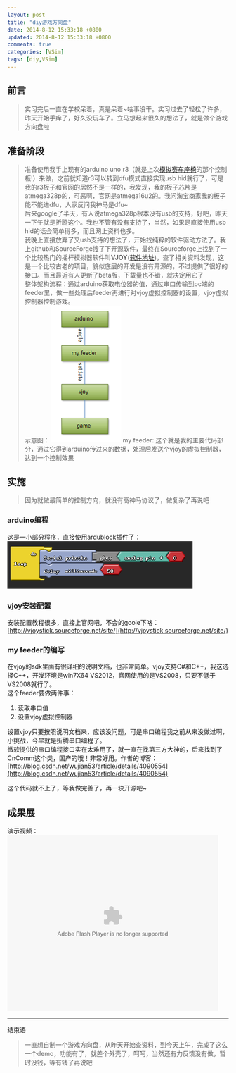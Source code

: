 ```yaml
---
layout: post
title: "diy游戏方向盘"
date: 2014-8-12 15:33:18 +0800 
updated: 2014-8-12 15:33:18 +0800 
comments: true
categories: [VSim]
tags: [diy,VSim]
---
```

## 前言
> 实习完后一直在学校呆着，真是呆着~啥事没干。实习过去了轻松了许多，昨天开始手痒了，好久没玩车了。立马想起来很久的想法了，就是做个游戏方向盘啦

## 准备阶段
> 准备使用我手上现有的arduino uno r3（就是上次[模拟赛车座椅](/2014/03/09/vsim.html)的那个控制板!）来做，之前就知道r3可以转到dfu模式直接实现usb hid就行了，可是我的r3板子和官网的居然不是一样的，我发现，我的板子芯片是atmega328p的，可恶啊，官网是atmega16u2的。我问淘宝商家我的板子能不能进dfu，人家反问我神马是dfu~  
> 后来google了半天，有人说atmega328p根本没有usb的支持，好吧，昨天一下午就是折腾这个。我也不管有没有支持了，当然，如果是直接使用usb hid的话会简单得多，而且网上资料也多。  
> 我晚上直接放弃了又usb支持的想法了，开始找纯粹的软件驱动方法了。我上github和SourceForge搜了下开源软件，最终在Sourceforge上找到了一个比较热门的摇杆模拟器软件叫**VJOY**([软件地址](http://vjoystick.sourceforge.net/site/))，查了相关资料发现，这是一个比较古老的项目，貌似底层的开发是没有开源的，不过提供了很好的接口。而且最近有人更新了beta版，下载量也不错，就决定用它了  
> 整体架构流程：通过arduino获取电位器的值，通过串口传输到pc端的feeder里，做一些处理后feeder再进行对vjoy虚拟控制器的设置，vjoy虚拟控制器控制游戏。  
> 示意图： ![](/images/game_wheel/system_arch.png)
> my feeder: 这个就是我的主要代码部分，通过它得到arduino传过来的数据，处理后发送个vjoy的虚拟控制器，达到一个控制效果

## 实施
> 因为就做最简单的控制方向，就没有高神马协议了，做复杂了再说吧  

### arduino编程
这是一小部分程序，直接使用ardublock插件了：  
![](/images/game_wheel/ardublock.png)  

### vjoy安装配置
安装配置教程很多，直接上官网吧，不会的goole下咯：[http://vjoystick.sourceforge.net/site/](http://vjoystick.sourceforge.net/site/)

### my feeder的编写
在vjoy的sdk里面有很详细的说明文档，也非常简单。vjoy支持C#和C++，我这选择C++，开发环境是win7X64 VS2012，官网使用的是VS2008，只要不低于VS2008就行了。  
这个feeder要做两件事：  
1. 读取串口值  
2. 设置vjoy虚拟控制器

设置vjoy只要按照说明文档来，应该没问题，可是串口编程我之前从来没做过啊，小挑战，今早就是折腾串口编程了。  
微软提供的串口编程接口实在太难用了，就一直在找第三方大神的，后来找到了CnComm这个类，国产的哦！非常好用。作者的博客：[http://blog.csdn.net/wujian53/article/details/4090554](http://blog.csdn.net/wujian53/article/details/4090554)

这个代码就不上了，等我做完善了，再一块开源吧~

## 成果展
演示视频： 
<embed src="http://www.tudou.com/v/htw40lFy-vk/&resourceId=99962045_05_02_99&tid=0/v.swf" type="application/x-shockwave-flash" allowscriptaccess="always" allowfullscreen="true" wmode="opaque" width="480" height="400"></embed>

-----------------
结束语
> 一直想自制一个游戏方向盘，从昨天开始查资料，到今天上午，完成了这么一个demo，功能有了，就差个外壳了，呵呵，当然还有力反馈没有做，暂时没钱，等有钱了再说吧